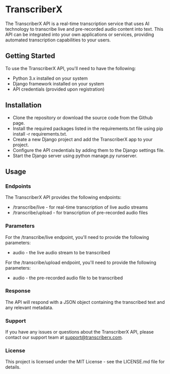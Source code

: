 # TranscriberX

The TranscriberX API is a real-time transcription service that uses AI technology to transcribe live and pre-recorded audio content into text. This API can be integrated into your own applications or services, providing automated transcription capabilities to your users.

## Getting Started

To use the TranscriberX API, you'll need to have the following:

- Python 3.x installed on your system
- Django framework installed on your system
- API credentials (provided upon registration)

## Installation

- Clone the repository or download the source code from the Github page.
- Install the required packages listed in the requirements.txt file using pip install -r requirements.txt.
- Create a new Django project and add the TranscriberX app to your project.
- Configure the API credentials by adding them to the Django settings file.
- Start the Django server using python manage.py runserver.

## Usage

### Endpoints

The TranscriberX API provides the following endpoints:

- /transcribe/live - for real-time transcription of live audio streams
- /transcribe/upload - for transcription of pre-recorded audio files

### Parameters

For the /transcribe/live endpoint, you'll need to provide the following parameters:

- audio - the live audio stream to be transcribed

For the /transcribe/upload endpoint, you'll need to provide the following parameters:

- audio - the pre-recorded audio file to be transcribed

### Response

The API will respond with a JSON object containing the transcribed text and any relevant metadata.

### Support

If you have any issues or questions about the TranscriberX API, please contact our support team at support@transcriberx.com.

### License

This project is licensed under the MIT License - see the LICENSE.md file for details.
